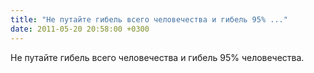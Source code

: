 ```yaml
---
title: "Не путайте гибель всего человечества и гибель 95% ..."
date: 2011-05-20 20:58:00 +0300
---
```


Не путайте гибель всего человечества и гибель 95% человечества.

